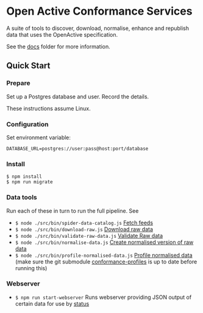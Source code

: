 # Open Active Conformance Services

A suite of tools to discover, download, normalise, enhance and republish data that uses the OpenActive specification.

See the [docs](./) folder for more information.

## Quick Start

### Prepare

Set up a Postgres database and user. Record the details.

These instructions assume Linux.

### Configuration

Set environment variable:

`DATABASE_URL=postgres://user:pass@host:port/database`

### Install

```text
$ npm install
$ npm run migrate
```

### Data tools

Run each of these in turn to run the full pipeline. See

* `$ node ./src/bin/spider-data-catalog.js` [Fetch feeds](understanding-the-services/stage/spider-data-catalog.md)
* `$ node ./src/bin/download-raw.js` [Download raw data](understanding-the-services/stage/download-raw-data.md)
* `$ node ./src/bin/validate-raw-data.js` [Validate Raw data](understanding-the-services/stage/validate-raw-data.md)
* `$ node ./src/bin/normalise-data.js` [Create normalised version of raw data](understanding-the-services/stage/normalise-data/)
* `$ node ./src/bin/profile-normalised-data.js` [Profile normalised data](understanding-the-services/stage/profile-normalised-data.md)  (make sure the git submodule [conformance-profiles](https://github.com/openactive/conformance-profiles) is up to date before running this)

### Webserver

* `$ npm run start-webserver` Runs webserver providing JSON output of certain data for use by [status](https://github.com/openactive/conformance-status-page)

